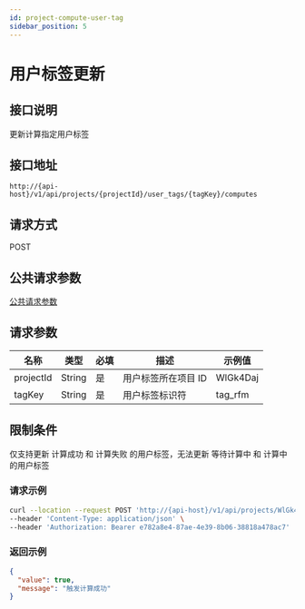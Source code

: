```yaml
---
id: project-compute-user-tag
sidebar_position: 5
---
```


# 用户标签更新

## 接口说明

更新计算指定用户标签

## 接口地址

```
http://{api-host}/v1/api/projects/{projectId}/user_tags/{tagKey}/computes
```

## 请求方式

POST

## 公共请求参数

[公共请求参数](../../../open-api#公共请求参数)

## 请求参数

| 名称      | 类型   | 必填 | 描述                | 示例值   |
| --------- | ------ | ---- | ------------------- | -------- |
| projectId | String | 是   | 用户标签所在项目 ID | WlGk4Daj |
| tagKey    | String | 是   | 用户标签标识符      | tag_rfm  |

## 限制条件

仅支持更新 计算成功 和 计算失败 的用户标签，无法更新 等待计算中 和 计算中 的用户标签

### 请求示例

```bash
curl --location --request POST 'http://{api-host}/v1/api/projects/WlGk4Daj/user_tags/tag_rfm/computes' \
--header 'Content-Type: application/json' \
--header 'Authorization: Bearer e782a8e4-87ae-4e39-8b06-38818a478ac7'
```

### 返回示例

```json
{
  "value": true,
  "message": "触发计算成功"
}
```
